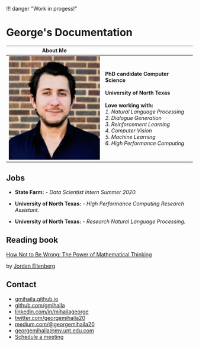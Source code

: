 !!! danger "Work in progess!"

# George's Documentation


**About Me** | &nbsp; 
------------ | -------------
![](images/georgem.jpeg)  | **PhD candidate Computer Science** <br/><br/> **University of North Texas** <br/><br/> **Love working with:** <br/>  *1. Natural Language Processing* <br/> *2. Dialogue Generation* <br/> *3. Reinforcement Learning* <br/> *4. Computer Vision* <br/> *5. Machine Learning* <br/>   *6. High Performance Computing*


## Jobs

* **State Farm:** - *Data Scientist Intern Summer 2020.*

* **University of North Texas:** - *High Performance Computing Research Assistant.*
    
* **University of North Texas:** - *Research Natural Language Processing.*

## Reading book

[How Not to Be Wrong: The Power of Mathematical Thinking](https://www.amazon.com/dp/0143127535/ref=cm_sw_em_r_mt_dp_U_9UQ4EbJG0NDEX) 

by [Jordan Ellenberg](https://www.amazon.com/Jordan-Ellenberg/e/B001K8IUCG/ref=dp_byline_cont_book_1)



## Contact

* [gmihaila.github.io](gmihaila.github.io)
* [github.com/gmihaila](https://github.com/gmihaila)
* [linkedin.com/in/mihailageorge](https://www.linkedin.com/in/mihailageorge)
* [twitter.com/georgemihaila20](https://twitter.com/georgemihaila20)
* [medium.com/@georgemihaila20](https://medium.com/@georgemihaila20)
* [georgemihaila@my.unt.edu.com](mailto:georgemihaila@my.unt.edu.com?subject=GitHub%20Website)
* [Schedule a meeting](https://calendly.com/georgemihaila)

